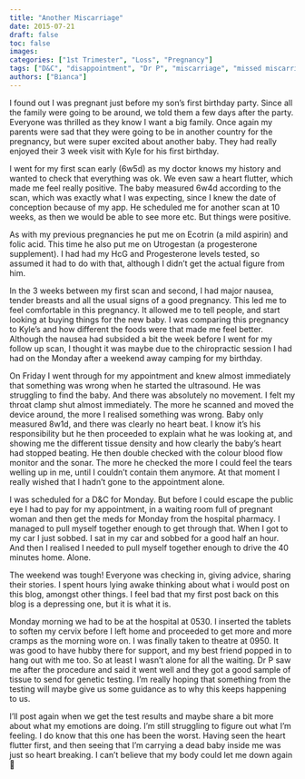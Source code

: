 ```yaml
---
title: "Another Miscarriage"
date: 2015-07-21
draft: false
toc: false
images:
categories: ["1st Trimester", "Loss", "Pregnancy"]
tags: ["D&C", "disappointment", "Dr P", "miscarriage", "missed miscarriage", "recurring miscarriage"]
authors: ["Bianca"]
---
```


I found out I was pregnant just before my son’s first birthday party. Since all the family were going to be around, we told them a few days after the party. Everyone was thrilled as they know I want a big family. Once again my parents were sad that they were going to be in another country for the pregnancy, but were super excited about another baby. They had really enjoyed their 3 week visit with Kyle for his first birthday.

I went for my first scan early (6w5d) as my doctor knows my history and wanted to check that everything was ok. We even saw a heart flutter, which made me feel really positive. The baby measured 6w4d according to the scan, which was exactly what I was expecting, since I knew the date of conception because of my app. He scheduled me for another scan at 10 weeks, as then we would be able to see more etc. But things were positive.

As with my previous pregnancies he put me on Ecotrin (a mild aspirin) and folic acid. This time he also put me on Utrogestan (a progesterone supplement). I had had my HcG and Progesterone levels tested, so assumed it had to do with that, although I didn’t get the actual figure from him.

In the 3 weeks between my first scan and second, I had major nausea, tender breasts and all the usual signs of a good pregnancy. This led me to feel comfortable in this pregnancy. It allowed me to tell people, and start looking at buying things for the new baby. I was comparing this pregnancy to Kyle’s and how different the foods were that made me feel better. Although the nausea had subsided a bit the week before I went for my follow up scan, I thought it was maybe due to the chiropractic session I had had on the Monday after a weekend away camping for my birthday.

On Friday I went through for my appointment and knew almost immediately that something was wrong when he started the ultrasound. He was struggling to find the baby. And there was absolutely no movement. I felt my throat clamp shut almost immediately. The more he scanned and moved the device around, the more I realised something was wrong. Baby only measured 8w1d, and there was clearly no heart beat. I know it’s his responsibility but he then proceeded to explain what he was looking at, and showing me the different tissue density and how clearly the baby’s heart had stopped beating. He then double checked with the colour blood flow monitor and the sonar. The more he checked the more I could feel the tears welling up in me, until I couldn’t contain them anymore. At that moment I really wished that I hadn’t gone to the appointment alone.

I was scheduled for a D&C for Monday. But before I could escape the public eye I had to pay for my appointment, in a waiting room full of pregnant woman and then get the meds for Monday from the hospital pharmacy. I managed to pull myself together enough to get through that. When I got to my car I just sobbed. I sat in my car and sobbed for a good half an hour. And then I realised I needed to pull myself together enough to drive the 40 minutes home. Alone.

The weekend was tough! Everyone was checking in, giving advice, sharing their stories. I spent hours lying awake thinking about what i would post on this blog, amongst other things. I feel bad that my first post back on this blog is a depressing one, but it is what it is.

Monday morning we had to be at the hospital at 0530. I inserted the tablets to soften my cervix before I left home and proceeded to get more and more cramps as the morning wore on. I was finally taken to theatre at 0950. It was good to have hubby there for support, and my best friend popped in to hang out with me too. So at least I wasn’t alone for all the waiting. Dr P saw me after the procedure and said it went well and they got a good sample of tissue to send for genetic testing. I’m really hoping that something from the testing will maybe give us some guidance as to why this keeps happening to us.

I’ll post again when we get the test results and maybe share a bit more about what my emotions are doing. I’m still struggling to figure out what I’m feeling. I do know that this one has been the worst. Having seen the heart flutter first, and then seeing that I’m carrying a dead baby inside me was just so heart breaking. I can’t believe that my body could let me down again 🙁
